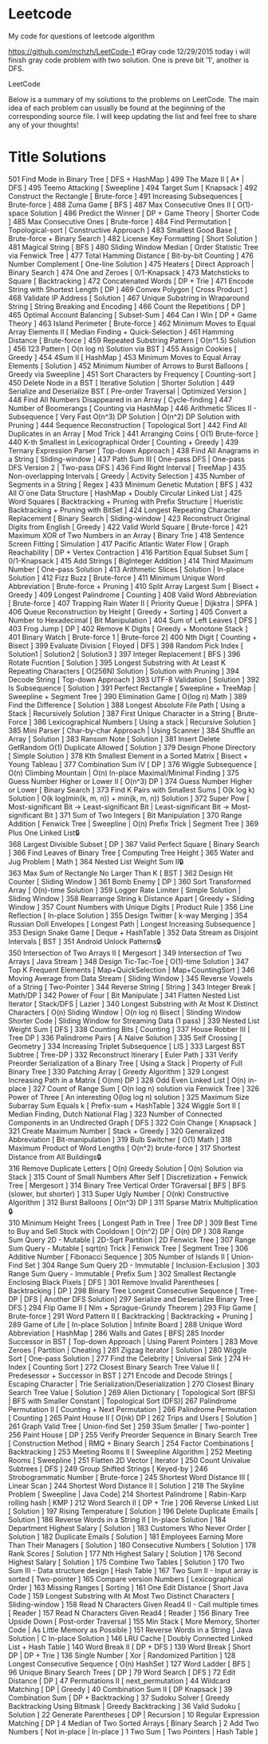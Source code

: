 # Leetcode
My code for questions of leetcode algorithm

https://github.com/mchzh/LeetCode-1
#Gray code 12/29/2015
today i will finish gray code problem with two solution. One is preve bit '1', another is DFS.

LeetCode

Below is a summary of my solutions to the problems on LeetCode. The main idea of each problem can usually be found at the beginning of the corresponding source file. I will keep updating the list and feel free to share any of your thoughts!

#	Title	Solutions
501	Find Mode in Binary Tree	[ DFS + HashMap ]
499	The Maze II	[ A* | DFS ]
495	Teemo Attacking	[ Sweepline ]
494	Target Sum	[ Knapsack ]
492	Construct the Rectangle	[ Brute-force ]
491	Increasing Subsequences	[ Brute-force ]
488	Zuma Game	[ BFS ]
487	Max Consecutive Ones II	[ O(1)-space Solution ]
486	Predict the Winner	[ DP + Game Theory | Shorter Code ]
485	Max Consecutive Ones	[ Brute-force ]
484	Find Permutation	[ Topological-sort | Constructive Approach ]
483	Smallest Good Base	[ Brute-force + Binary Search ]
482	License Key Formatting	[ Short Solution ]
481	Magical String	[ BFS ]
480	Sliding Window Median	[ Order Statistic Tree via Fenwick Tree ]
477	Total Hamming Distance	[ Bit-by-bit Counting ]
476	Number Complement	[ One-line Solution ]
475	Heaters	[ Direct Approach | Binary Search ]
474	One and Zeroes	[ 0/1-Knapsack ]
473	Matchsticks to Square	[ Backtracking ]
472	Concatenated Words	[ DP + Trie ]
471	Encode String with Shortest Length	[ DP ]
469	Convex Polygon	[ Cross Product ]
468	Validate IP Address	[ Solution ]
467	Unique Substring in Wraparound String	[ String Breaking and Encoding ]
466	Count the Repetitions	[ DP ]
465	Optimal Account Balancing	[ Subset-Sum ]
464	Can I Win	[ DP + Game Theory ]
463	Island Perimeter	[ Brute-force ]
462	Minimum Moves to Equal Array Elements II	[ Median Finding + Quick-Selection ]
461	Hamming Distance	[ Brute-force ]
459	Repeated Substring Pattern	[ O(n^1.5) Solution ]
456	123 Pattern	[ O(n log n) Solution via BST ]
455	Assign Cookies	[ Greedy ]
454	4Sum II	[ HashMap ]
453	Minimum Moves to Equal Array Elements	[ Solution ]
452	Minimum Number of Arrows to Burst Balloons	[ Greedy via Sweepline ]
451	Sort Characters by Frequency	[ Counting-sort ]
450	Delete Node in a BST	[ Iterative Solution | Shorter Solution ]
449	Serialize and Deserialize BST	[ Pre-order Traversal | Optimized Version ]
448	Find All Numbers Disappeared in an Array	[ Cycle-finding ]
447	Number of Boomerangs	[ Counting via HashMap ]
446	Arithmetic Slices II - Subsequence	[ Very Fast O(n^3) DP Solution | O(n^2) DP Solution with Pruning ]
444	Sequence Reconstruction	[ Topological Sort ]
442	Find All Duplicates in an Array	[ Mod Trick ]
441	Arranging Coins	[ O(1) Brute-force ]
440	K-th Smallest in Lexicographical Order	[ Counting + Greedy ]
439	Ternary Expression Parser	[ Top-down Approach ]
438	Find All Anagrams in a String	[ Sliding-window ]
437	Path Sum III	[ One-pass DFS | One-pass DFS Version 2 | Two-pass DFS ]
436	Find Right Interval	[ TreeMap ]
435	Non-overlapping Intervals	[ Greedy | Activity Selection ]
435	Number of Segments in a String	[ Regex ]
433	Minimum Genetic Mutation	[ BFS ]
432	All O`one Data Structure	[ HashMap + Doubly Circular Linked List ]
425	Word Squares	[ Backtracking + Pruning with Prefix Structure | Hueristic Backtracking + Pruning with BitSet ]
424	Longest Repeating Character Replacement	[ Binary Search | Sliding-window ]
423	Reconstruct Original Digits from English	[ Greedy ]
422	Valid World Square	[ Brute-force ]
421	Maximum XOR of Two Numbers in an Array	[ Binary Trie ]
418	Sentence Screen Fitting	[ Simulation ]
417	Pacific Atlantic Water Flow	[ Graph Reachability | DP + Vertex Contraction ]
416	Partition Equal Subset Sum	[ 0/1-Knapsack ]
415	Add Strings	[ BigInteger Addition ]
414	Third Maximum Number	[ One-pass Solution ]
413	Arithmetic Slices	[ Solution | In-place Solution ]
412	Fizz Buzz	[ Brute-force ]
411	Minimum Unique Word Abbreviation	[ Brute-force + Pruning ]
410	Split Array Largest Sum	[ Bisect + Greedy ]
409	Longest Palindrome	[ Counting ]
408	Valid Word Abbreviation	[ Brute-force ]
407	Trapping Rain Water II	[ Priority Queue | Dijkstra | SPFA ]
406	Queue Reconstruction by Height	[ Greedy + Sorting ]
405	Convert a Number to Hexadecimal	[ Bit Manipulation ]
404	Sum of Left Leaves	[ DFS ]
403	Frog Jump	[ DP ]
402	Remove K Digits	[ Greedy + Monotone Stack ]
401	Binary Watch	[ Brute-force 1 | Brute-force 2]
400	Nth Digit	[ Counting + Bisect ]
399	Evaluate Division	[ Floyed | DFS ]
398	Random Pick Index	[ Solution1 | Solution2 | Solution3 ]
397	Integer Replacement	[ BFS ]
396	Rotate Fucntion	[ Solution ]
395	Longest Substring with At Least K Repeating Characters	[ O(256N) Solution | Solution with Pruning ]
394	Decode String	[ Top-down Approach ]
393	UTF-8 Validation	[ Solution ]
392	Is Subsequence	[ Solution ]
391	Perfect Rectangle	[ Sweepline + TreeMap | Sweepline + Segment Tree ]
390	Elimination Game	[ O(log n) Math ]
389	Find the Difference	[ Solution ]
388	Longest Absolute File Path	[ Using a Stack | Recursively Solution ]
387	First Unique Character in a String	[ Brute-Force ]
386	Lexicographical Numbers	[ Using a stack | Recursive Solution ]
385	Mini Parser	[ Char-by-char Approach | Using Scanner ]
384	Shuffle an Array	[ Solution ]
383	Ransom Note	[ Solution ]
381	Insert Delete GetRandom O(1) Duplicate Allowed	[ Solution ]
379	Design Phone Directory	[ Simple Solution ]
378	Kth Smallest Element in a Sorted Matrix	[ Bisect + Young Tableau ]
377	Combination Sum IV	[ DP ]
376	Wiggle Subsequence	[ O(n) Climbing Mountain | O(n) In-place Maximal/Minimal Finding ]
375	Guess Number Higher or Lower II	[ O(n^3) DP ]
374	Guess Number Higher or Lower	[ Binary Search ]
373	Find K Pairs with Smallest Sums	[ O(k log k) Solution | O(k log(min(k, m, n)) + min(k, m, n)) Solution ]
372	Super Pow	[ Most-significant Bit -> Least-significant Bit | Least-significant Bit -> Most-significant Bit ]
371	Sum of Two Integers	[ Bit Manipulation ]
370	Range Addition	[ Fenwick Tree | Sweepline | O(n) Prefix Trick | Segment Tree ]
369	Plus One Linked List🔒	
368	Largest Divisible Subset	[ DP ]
367	Valid Perfect Square	[ Binary Search ]
366	Find Leaves of Binary Tree	[ Computing Tree Height ]
365	Water and Jug Problem	[ Math ]
364	Nested List Weight Sum II🔒	
363	Max Sum of Rectangle No Larger Than K	[ BST ]
362	Design Hit Counter	[ Sliding Window ]
361	Bomb Enemy	[ DP ]
360	Sort Transformed Array	[ O(n)-time Solution ]
359	Logger Rate Limiter	[ Simple Solution | Sliding Window ]
358	Rearrange String k Distance Apart	[ Greedy + Sliding Window ]
357	Count Numbers with Unique Digits	[ Product Rule ]
356	Line Reflection	[ In-place Solution ]
355	Design Twitter	[ k-way Merging ]
354	Russian Doll Envelopes	[ Longest Path | Longest Increasing Subsequence ]
353	Design Snake Game	[ Deque + HashTable ]
352	Data Stream as Disjoint Intervals	[ BST ]
351	Android Unlock Patterns🔒	
350	Intersection of Two Arrays II	[ Mergesort ]
349	Intersection of Two Arrays	[ Java Stream ]
348	Design Tic-Tac-Toe	[ O(1)-time Solution ]
347	Top K Frequent Elements	[ Map+QuickSelection | Map+CountingSort ]
346	Moving Average from Data Stream	[ Sliding Window ]
345	Reverse Vowels of a String	[ Two-Pointer ]
344	Reverse String	[ String ]
343	Integer Break	[ Math/DP ]
342	Power of Four	[ Bit Manipulate ]
341	Flatten Nested List Iterator	[ Stack/DFS | Lazier ]
340	Longest Substring with At Most K Distinct Characters	[ O(n) Sliding Window | O(n log n) Bisect | Slinding Window Shorter Code | Sliding Window for Streaming Data (1 pass) ]
339	Nested List Weight Sum	[ DFS ]
338	Counting Bits	[ Counting ]
337	House Robber III	[ Tree DP ]
336	Palindrome Pairs	[ A Naive Solution ]
335	Self Crossing	[ Geometry ]
334	Increasing Triplet Subsequence	[ LIS ]
333	Largest BST Subtree	[ Tree-DP ]
332	Reconstruct Itinerary	[ Euler Path ]
331	Verify Preorder Serialization of a Binary Tree	[ Using a Stack | Property of Full Binary Tree ]
330	Patching Array	[ Greedy Algorithm ]
329	Longest Increasing Path in a Matrix	[ O(nm) DP ]
328	Odd Even Linked List	[ O(n) in-place ]
327	Count of Range Sum	[ O(n log n) solution via Fenwick Tree ]
326	Power of Three	[ An interesting O(log log n) solution ]
325	Maximum Size Subarray Sum Equals k	[ Prefix-sum + HashTable ]
324	Wiggle Sort II	[ Median Finding, Dutch National Flag ]
323	Number of Connected Components in an Undirected Graph	[ DFS ]
322	Coin Change	[ Knapsack ]
321	Create Maximum Number	[ Stack + Greedy ]
320	Generalized Abbreviation	[ Bit-manipulation ]
319	Bulb Switcher	[ O(1) Math ]
318	Maximum Product of Word Lengths	[ O(n^2) brute-force ]
317	Shortest Distance from All Buildings🔒	
316	Remove Duplicate Letters	[ O(n) Greedy Solution | O(n) Solution via Stack ]
315	Count of Small Numbers After Self	[ Discretization + Fenwick Tree | Mergesort ]
314	Binary Tree Vertical Order TGraversal	[ BFS | BFS (slower, but shorter) ]
313	Super Ugly Number	[ O(nk) Constructive Algorithm ]
312	Burst Balloons	[ O(n^3) DP ]
311	Sparse Matrix Multiplication🔒	
310	Minimum Height Trees	[ Longest Path in Tree | Tree DP ]
309	Best Time to Buy and Sell Stock with Cooldown	[ O(n^2) DP | O(n) DP ]
308	Range Sum Query 2D - Mutable	[ 2D-Sqrt Partition | 2D Fenwick Tree ]
307	Range Sum Query - Mutable	[ sqrt(n) Trick | Fenwick Tree | Segment Tree ]
306	Additive Number	[ Fibonacci Sequence ]
305	Number of Islands II	[ Union-Find Set ]
304	Range Sum Query 2D - Immutable	[ Inclusion-Exclusion ]
303	Range Sum Query - Immutable	[ Prefix Sum ]
302	Smallest Rectangle Enclosing Black Pixels	[ DFS ]
301	Remove Invalid Parentheses	[ Backtracking | DP ]
298	Binary Tree Longest Consecutive Sequence	[ Tree-DP | DFS | Another DFS Solution]
297	Serialize and Deserialize Binary Tree	[ DFS ]
294	Flip Game II	[ Nim + Sprague-Grundy Theorem ]
293	Flip Game	[ Brute-force ]
291	Word Pattern II	[ Backtracking | Backtracking + Pruning ]
289	Game of Life	[ In-place Solution | Infinite Board ]
288	Unique Word Abbreviation	[ HashMap ]
286	Walls and Gates	[ BFS]
285	Inorder Successor in BST	[ Top-down Approach | Using Parent Pointers ]
283	Move Zeroes	[ Partition | Cheating ]
281	Zigzag Iterator	[ Solution ]
280	Wiggle Sort	[ One-pass Solution ]
277	Find the Celebrity	[ Universal Sink ]
274	H-Index	[ Counting Sort ]
272	Closest Binary Search Tree Value II	[ Predesessor + Successor in BST ]
271	Encode and Decode Strings	[ Escaping Character | Trie Serialization/Deserialization ]
270	Closest Binary Search Tree Value	[ Solution ]
269	Alien Dictionary	[ Topological Sort (BFS) | BFS with Smaller Constant | Topological Sort (DFS)]
267	Palindrome Permutation II	[ Counting + Next Permutation ]
266	Palindrome Permutation	[ Counting ]
265	Paint House II	[ O(nk) DP ]
262	Trips and Users	[ Solution ]
261	Graph Valid Tree	[ Union-find Set ]
259	3Sum Smaller	[ Two-pointer ]
256	Paint House	[ DP ]
255	Verify Preorder Sequence in Binary Search Tree	[ Construction Method | RMQ + Binary Search ]
254	Factor Combinations	[ Backtracking ]
253	Meeting Rooms II	[ Sweepline Algorithm ]
252	Meeting Rooms	[ Sweepline ]
251	Flatten 2D Vector	[ Iterator ]
250	Count Univalue Subtrees	[ DFS ]
249	Group Shifted Strings	[ Keyed-by ]
246	Strobogrammatic Number	[ Brute-force ]
245	Shortest Word Distance III	[ Linear Scan ]
244	Shortest Word Distance II	[ Solution ]
218	The Skyline Problem	[ Sweepline | Java Code]
214	Shortest Palindrome	[ Rabin-Karp rolling hash | KMP ]
212	Word Search II	[ DP + Trie ]
206	Reverse Linked List	[ Solution ]
197	Rising Temperature	[ Solution ]
196	Delete Duplicate Emails	[ Solution ]
186	Reverse Words in a String II	[ In-place Solution ]
184	Department Highest Salary	[ Solution ]
183	Customers Who Never Order	[ Solution ]
182	Duplicate Emails	[ Solution ]
181	Employees Earning More Than Their Managers	[ Solution ]
180	Consecutive Numbers	[ Solution ]
178	Rank Scores	[ Solution ]
177	Nth Highest Salary	[ Solution ]
176	Second Highest Salary	[ Solution ]
175	Combine Two Tables	[ Solution ]
170	Two Sum III - Data structure design	[ Hash Table ]
167	Two Sum II - Input array is sorted	[ Two-pointer ]
165	Compare version Numbers	[ Lexicographical Order ]
163	Missing Ranges	[ Sorting ]
161	One Edit Distance	[ Short Java Code ]
159	Longest Substring with At Most Two Distinct Characters	[ Sliding-window ]
158	Read N Characters Given Read4 II - Call multiple times	[ Reader ]
157	Read N Characters Given Read4	[ Reader ]
156	Binary Tree Upside Down	[ Post-order Traversal ]
155	Min Stack	[ More Memory, Shorter Code | As Little Memory as Possible ]
151	Reverse Words in a String	[ Java Solution | C In-place Solution ]
146	LRU Cache	[ Doubly Connected Linked List + Hash Table ]
140	Word Break II	[ DP + DFS ]
139	Word Break	[ Short DP | DP + Trie ]
136	Single Number	[ Xor | Randomized Partition ]
128	Longest Consecutive Sequence	[ O(n) HashSet ]
127	Word Ladder	[ BFS ]
96	Unique Binary Search Trees	[ DP ]
79	Word Search	[ DFS ]
72	Edit Distance	[ DP ]
47	Permutations II	[ next_permutation ]
44	Wildcard Matching	[ DP | Greedy ]
40	Combination Sum II	[ DP Knapsack ]
39	Combination Sum	[ DP + Backtracking ]
37	Sudoku Solver	[ Greedy Backtracking Using Bitmask | Greedy Backtracking ]
36	Valid Sudoku	[ Solution ]
22	Generate Parentheses	[ DP | Recursion ]
10	Regular Expression Matching	[ DP ]
4	Median of Two Sorted Arrays	[ Binary Search ]
2	Add Two Numbers	[ Not in-place | In-place ]
1	Two Sum	[ Two Pointers | Hash Table ]
